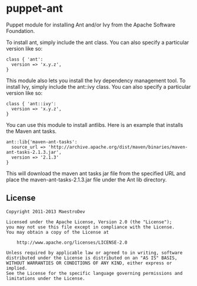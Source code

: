 puppet-ant
==========

Puppet module for installing Ant and/or Ivy from the Apache Software
Foundation.

To install ant, simply include the ant class. You can also specify a particular
version like so:

    class { 'ant':
      version => 'x.y.z',
    }
    
This module also lets you install the Ivy dependency management tool. To install Ivy,
simply include the ant::ivy class. You can also specify a particular version like so:

    class { 'ant::ivy':
      version => 'x.y.z',
    }

You can use this module to install antlibs. Here is an example that installs the Maven ant tasks.

    ant::lib{'maven-ant-tasks':
      source_url => 'http://archive.apache.org/dist/maven/binaries/maven-ant-tasks-2.1.3.jar',
      version => '2.1.3'
    }

This will download the maven ant tasks jar file from the specified URL and place the 
maven-ant-tasks-2.1.3.jar file under the Ant lib directory.

License
-------
    Copyright 2011-2013 MaestroDev

    Licensed under the Apache License, Version 2.0 (the "License");
    you may not use this file except in compliance with the License.
    You may obtain a copy of the License at

        http://www.apache.org/licenses/LICENSE-2.0

    Unless required by applicable law or agreed to in writing, software
    distributed under the License is distributed on an "AS IS" BASIS,
    WITHOUT WARRANTIES OR CONDITIONS OF ANY KIND, either express or implied.
    See the License for the specific language governing permissions and
    limitations under the License.


